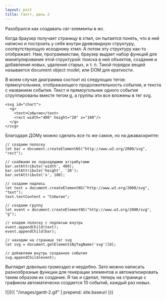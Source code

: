 ```yaml
---
layout: post
title: Гантт, день 2
---
```


Разобрался как создавать свг-элементы в жс.

Когда браузер получает страницу в хтмл, он пытается понять, что в ней написно и построить у себя внутри древовидную структуру, соотвутствующую исходному хтмл. А потом эту структуру как-то отображает. Нам, программистам, браузер выдает набор функций для манипулирования этой структурой: поиска в ней объектов, создания и добавления новых, удаления старых, и т. п. Такой порядок вещей называется document object model, или DOM для краткости.

В моем случае диаграмма состоит из следующих тегов: прямоугольника, отображающего продолжительность события, и текста с названием события. Текст и прямоугольник одного события сгруппированы вместе тегом g, а группы эти все вложены в тег svg.
```
<svg id="chart">
  <g>
    <text>Событие</text>
    <rect width="400" height="20" x="100"/>
  </g>
</svg>
```

Благодаря ДОМу можно сделать все то же самое, но на джаваскрипте:
```
// создаем полоску
let bar = document.createElementNS("http://www.w3.org/2000/svg", "rect");

// снабжаем ее подходящими аттрибутами  
bar.setAttribute('width', 400);
bar.setAttribute('height', '20');
bar.setAttribute('x', 100);

// создаем подпись
let text = document.createElementNS("http://www.w3.org/2000/svg", "text");
text.textContent = "Событие";

// создаем группу
let event = document.createElementNS("http://www.w3.org/2000/svg", "g");

// кладем полоску с подписью внутрь
event.appendChild(text);
event.appendChild(bar);

// находим на странице тег svg
let svg = document.getElementsByTagName('svg')[0];

// добавляем внутрь созданное событие
svg.appendChild(event);
```

Выглядит довольно громоздко и неудобно. Зато можно написать разнообразные функции для генерации элементов и автоматизировать таким образом их создание. Я так и сделал, теперь на странице с графиком автоматически создается 10 событий, каждый раз новых.

![]({{ "/images/gantt-2.gif" | prepend: site.baseurl }})